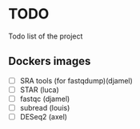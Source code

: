# TODO

Todo list of the project

## Dockers images

- [ ] SRA tools (for fastqdump)(djamel)
- [ ] STAR (luca) 
- [ ] fastqc (djamel)
- [ ] subread (louis)
- [ ] DESeq2 (axel)
